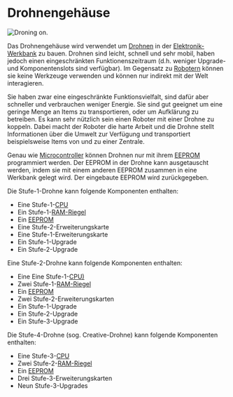 # Drohnengehäuse

![Droning on.](oredict:oc:droneCase1)

Das Drohnengehäuse wird verwendet um [Drohnen](drone.md) in der [Elektronik-Werkbank](../block/assembler.md) zu bauen. Drohnen sind leicht, schnell und sehr mobil, haben jedoch einen eingeschränkten Funktionenszeitraum (d.h. weniger Upgrade- und Komponentenslots sind verfügbar). Im Gegensatz zu [Robotern](../block/robot.md) können sie keine Werkzeuge verwenden und können nur indirekt mit der Welt interagieren.

Sie haben zwar eine eingeschränkte Funktionsvielfalt, sind dafür aber schneller und verbrauchen weniger Energie. Sie sind gut geeignet um eine geringe Menge an Items zu transportieren, oder um Aufklärung zu betreiben. Es kann sehr nützlich sein einen Roboter mit einer Drohne zu koppeln. Dabei macht der Roboter die harte Arbeit und die Drohne stellt Informationen über die Umwelt zur Verfügung und transportiert beispielsweise Items von und zu einer Zentrale.

Genau wie [Microcontroller](../block/microcontroller.md) können Drohnen nur mit ihrem [EEPROM](eeprom.md) programmiert werden. Der EEPROM in der Drohne kann ausgetauscht werden, indem sie mit einem anderen EEPROM zusammen in eine Werkbank gelegt wird. Der eingebaute EEPROM wird zurückgegeben.

Die Stufe-1-Drohne kann folgende Komponenten enthalten:
- Eine Stufe-1-[CPU](cpu1.md)
- Ein Stufe-1-[RAM-Riegel](ram1.md)
- Ein [EEPROM](eeprom.md)
- Eine Stufe-2-Erweiterungskarte
- Eine Stufe-1-Erweiterungskarte
- Ein Stufe-1-Upgrade
- Ein Stufe-2-Upgrade

Eine Stufe-2-Drohne kann folgende Komponenten enthalten:
- Eine Eine Stufe-1-[CPU)](cpu1.md)
- Zwei Stufe-1-[RAM-Riegel](ram1.md)
- Ein [EEPROM](eeprom.md)
- Zwei Stufe-2-Erweiterungskarten
- Ein Stufe-1-Upgrade 
- Ein Stufe-2-Upgrade
- Ein Stufe-3-Upgrade

Die Stufe-4-Drohne (sog. Creative-Drohne) kann folgende Komponenten enthalten:
- Eine Stufe-3-[CPU](cpu3.md)
- Zwei Stufe-2-[RAM-Riegel](ram5.md)
- Ein [EEPROM](eeprom.md)
- Drei Stufe-3-Erweiterungskarten
- Neun Stufe-3-Upgrades
